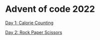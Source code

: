 # Advent of code 2022

[Day 1: Calorie Counting](https://github.com/f-nyx/advent2022/blob/main/src/main/kotlin/be/rlab/aoc2022/challenge/CalorieCounter.kt)

[Day 2: Rock Paper Scissors](https://github.com/f-nyx/advent2022/blob/main/src/main/kotlin/be/rlab/aoc2022/challenge/RockPaperScissors.kt)
